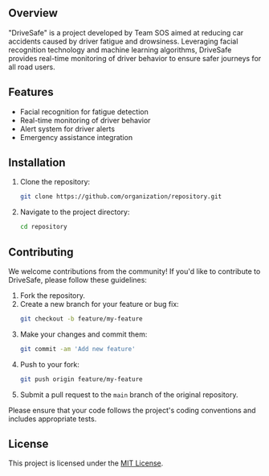 ## Overview

"DriveSafe" is a project developed by Team SOS aimed at reducing car accidents caused by driver fatigue and drowsiness. Leveraging facial recognition technology and machine learning algorithms, DriveSafe provides real-time monitoring of driver behavior to ensure safer journeys for all road users.

## Features

- Facial recognition for fatigue detection
- Real-time monitoring of driver behavior
- Alert system for driver alerts
- Emergency assistance integration

## Installation

1. Clone the repository:
    ```bash
    git clone https://github.com/organization/repository.git
    ```

2. Navigate to the project directory:
    ```bash
    cd repository
    ```




## Contributing

We welcome contributions from the community! If you'd like to contribute to DriveSafe, please follow these guidelines:

1. Fork the repository.
2. Create a new branch for your feature or bug fix:
    ```bash
    git checkout -b feature/my-feature
    ```
3. Make your changes and commit them:
    ```bash
    git commit -am 'Add new feature'
    ```
4. Push to your fork:
    ```bash
    git push origin feature/my-feature
    ```
5. Submit a pull request to the `main` branch of the original repository.

Please ensure that your code follows the project's coding conventions and includes appropriate tests.

## License

This project is licensed under the [MIT License](LICENSE).

